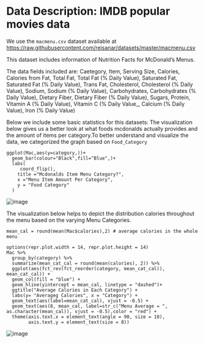# Data Description: IMDB popular movies data

We use the `macmenu.csv` dataset available at 
<https://raw.githubusercontent.com/reisanar/datasets/master/macmenu.csv>

This dataset includes information of Nutrition Facts for McDonald’s Menus. 

The data fields included are: Caetegory, Item, Serving Size, Calories, Calories from Fat, Total Fat, Total Fat (% Daily Value), Saturated Fat, Saturated Fat (% Daily Value), Trans Fat, Cholesterol, Cholesterol (% Daily Value), Sodium, Sodium (% Daily Value), Carbohydrates,	Carbohydrates (% Daily Value), Dietary Fiber, Dietary Fiber (% Daily Value), Sugars, Protein, Vitamin A (% Daily Value), Vitamin C (% Daily Value_, Calcium (% Daily Value), Iron (% Daily Value)

Below we include some basic statistics for this datasets:
The visualization below gives us a better look at what foods mcdonalds actually provides and the amount of items per category.To better understand and visualize the data, we categorized the graph based on `Food_Category`
```{r}
ggplot(Mac,aes(y=category,))+
  geom_bar(colour="Black",fill="Blue",)+
  labs(
     coord_flip(),
    title ="Mcdonalds Item Menu Category?",
    x ="Menu Item Amount Per Category",
    y = "Food Category"
  )
```
![image](https://user-images.githubusercontent.com/43821977/115941512-ab799b80-a473-11eb-9d9d-037a3bfd1c13.png)


The visualization below helps to depict the distribution calories throughout the menu based on the varying Menu Categories. 
```{r}
mean_cal = round(mean(Mac$calories),2) # average calories in the whole menu 

options(repr.plot.width = 14, repr.plot.height = 14)
Mac %>%
  group_by(category) %>%
  summarize(mean_cat_cal = round(mean(calories), 2)) %>%
  ggplot(aes(fct_rev(fct_reorder(category, mean_cat_cal)), mean_cat_cal)) +
  geom_col(fill = "blue") +
  geom_hline(yintercept = mean_cal, linetype = "dashed")+
  ggtitle("Average Calories in Each Category") +
  labs(y= "Averageg Calories", x = "Category") +
  geom_text(aes(label=mean_cat_cal), vjust = -0.5) +
  geom_text(aes(8, mean_cal, label=str_c("Menu Average = ", as.character(mean_cal)), vjust = -0.5),color = "red") +
  theme(axis.text.x = element_text(angle = 90, size = 10),
        axis.text.y = element_text(size = 8))
```
![image](https://user-images.githubusercontent.com/43821977/115941538-b92f2100-a473-11eb-9855-5f4fd076d1e9.png)
